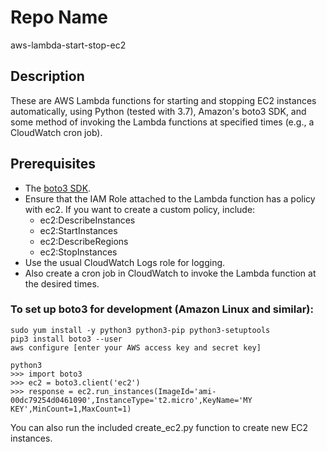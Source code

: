 Repo Name
=========
aws-lambda-start-stop-ec2

Description
---------------
These are AWS Lambda functions for starting and stopping EC2 instances automatically, using Python (tested with 3.7), Amazon's boto3 SDK, and some method of invoking the Lambda functions at specified times (e.g., a CloudWatch cron job).

Prerequisites
---------------
* The [boto3 SDK](https://aws.amazon.com/sdk-for-python/).
* Ensure that the IAM Role attached to the Lambda function has a policy with ec2. If you want to create a custom policy, include:
    + ec2:DescribeInstances
    + ec2:StartInstances
    + ec2:DescribeRegions
    + ec2:StopInstances
* Use the usual CloudWatch Logs role for logging.
* Also create a cron job in CloudWatch to invoke the Lambda function at the desired times.

### To set up boto3 for development (Amazon Linux and similar):

```
sudo yum install -y python3 python3-pip python3-setuptools
pip3 install boto3 --user
aws configure [enter your AWS access key and secret key]

python3
>>> import boto3
>>> ec2 = boto3.client('ec2')
>>> response = ec2.run_instances(ImageId='ami-00dc79254d0461090',InstanceType='t2.micro',KeyName='MY KEY',MinCount=1,MaxCount=1)
```

You can also run the included create_ec2.py function to create new EC2 instances.
